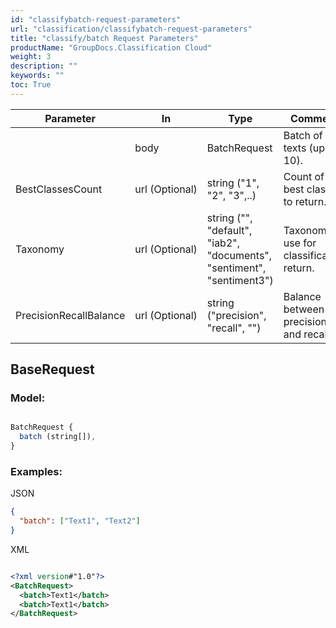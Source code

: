 ```yaml
---
id: "classifybatch-request-parameters"
url: "classification/classifybatch-request-parameters"
title: "classify/batch Request Parameters"
productName: "GroupDocs.Classification Cloud"
weight: 3
description: ""
keywords: ""
toc: True
---
```


|Parameter|In|Type|Comment
|---|---|---|---
| |body|BatchRequest|Batch of texts (up to 10).
|BestClassesCount|url (Optional)|string ("1", "2", "3",..)|Count of the best classes to return.
|Taxonomy|url (Optional)|string ("", "default", "iab2", "documents", "sentiment", "sentiment3")|Taxonomy to use for classification return.
|PrecisionRecallBalance|url (Optional)|string ("precision", "recall", "") |Balance between precision and recall.


## BaseRequest

### Model:

```javascript 

BatchRequest {
  batch (string[]),
}

 ```

### Examples:


JSON

```json 
{
  "batch": ["Text1", "Text2"]
}
```

XML

```xml 

<?xml version#"1.0"?>
<BatchRequest>
  <batch>Text1</batch>
  <batch>Text1</batch>
</BatchRequest>

 ```
